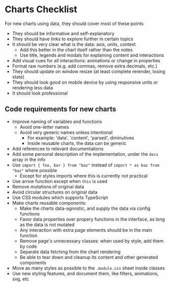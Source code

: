 # Charts Checklist

For new charts using data, they should cover most of these points

- They should be informative and self-explanatory
- They should have links to explore further in certain topics
- It should be very clear what is the data: axis, units, context
    - Add this better in the chart itself rather than the notes
    - Use title, legends and modals for explaining content and interactions
- Add visual cues for all interactions: animations or change in properties
- Format raw numbers (e.g. add commas, remove extra decimals, etc.)
- They should update on window resize (at least complete rerender, losing state)
- They should look good on mobile device by using responsive units or rendering less data
- It should look professional

## Code requirements for new charts

- Improve naming of variables and functions
    - Avoid one-letter names
    - Avoid very generic names unless intentional
        - For example: 'data', 'content', 'parsed', diminutives
        - Inside reusable charts, the data can be generic
- Add references to relevant documentations
- Add some personal description of the implementation, under the `docs` array in the info
- Use `import { foo, bar } from "baz"` instead of `import * as baz from "baz"` where possible
    - Except for styles imports where this is currently not practical
- Use arrow function except when `this` is used
- Remove mutations of original data
- Avoid circular structures on original data
- Use CSS modules which supports TypeScript
- Make charts reusable components:
    - Make the charts data-agnostic, and supply the data via config functions
    - Favor data properties over propery functions in the interface, as long as the data is not mutated
    - Any interaction with extra page elements should be in the main function
    - Remove page's unnecessary classes: when used by style, add them by code
    - Separate data fetching from the chart rendering
    - Be able to tear down and cleanup its content and other generated components
- Move as many styles as possible to the `.module.css` sheet inside classes
- Use new styling features, and document them, like filters, animations, svg, etc
